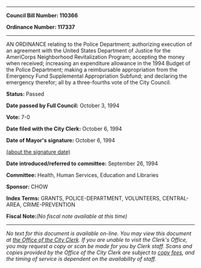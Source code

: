 

********

**Council Bill Number: 110366**
   
**Ordinance Number: 117337**
********

 AN ORDINANCE relating to the Police Department; authorizing execution of an agreement with the United States Department of Justice for the AmeriCorps Neighborhood Revitalization Program; accepting the money when received; increasing an expenditure allowance in the 1994 Budget of the Police Department; making a reimbursable appropriation from the Emergency Fund Supplemental Appropriation Subfund; and declaring the emergency therefor; all by a three-fourths vote of the City Council.

**Status:** Passed
   
**Date passed by Full Council:** October 3, 1994
   
**Vote:** 7-0
   
**Date filed with the City Clerk:** October 6, 1994
   
**Date of Mayor's signature:** October 6, 1994
   
[(about the signature date)](/~public/approvaldate.htm)
   
   
   
**Date introduced/referred to committee:** September 26, 1994
   
**Committee:** Health, Human Services, Education and Libraries
   
**Sponsor:** CHOW
   
   
**Index Terms:** GRANTS, POLICE-DEPARTMENT, VOLUNTEERS, CENTRAL-AREA, CRIME-PREVENTION

**Fiscal Note:**_(No fiscal note available at this time)_
********

_No text for this document is available on-line. You may view this document at [the Office of the City Clerk](http://www.seattle.gov/leg/clerk/contactUs.htm). If you are unable to visit the Clerk's Office, you may request a copy or scan be made for you by Clerk staff. Scans and copies provided by the Office of the City Clerk are subject to [copy fees](http://clerk.seattle.gov/~public/clerkfees.htm), and the timing of service is dependent on the availability of staff._

